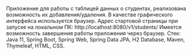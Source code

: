 Приложение для работы с таблицей данных о студентах, реализована возможность их добавления/удаления.
В качестве графического интерфейса используется браузер.
Адрес стартовой страницы при запуске на локальном ПК: http://localhost:8080/v1/students/
Имеется возможность завершения работы приложения через браузер.
Стек: Java 11, Spring Boot, Spring Web, Spring Data JPA, H2 Database, Maven, Thymeleaf, HTML, CSS.
